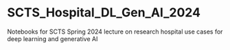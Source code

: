 # SCTS_Hospital_DL_Gen_AI_2024
Notebooks for SCTS Spring 2024 lecture on research hospital use cases for deep learning and generative AI
